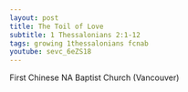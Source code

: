 ```yaml
---
layout: post
title: The Toil of Love
subtitle: 1 Thessalonians 2:1-12
tags: growing 1thessalonians fcnab
youtube: sevc_6eZS18
---
```

First Chinese NA Baptist Church (Vancouver)
